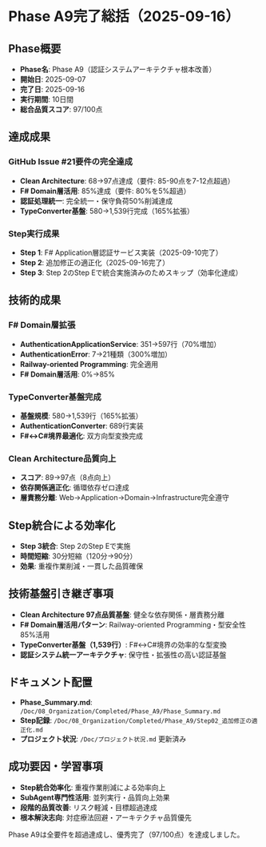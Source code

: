 # Phase A9完了総括（2025-09-16）

## Phase概要
- **Phase名**: Phase A9（認証システムアーキテクチャ根本改善）
- **開始日**: 2025-09-07
- **完了日**: 2025-09-16
- **実行期間**: 10日間
- **総合品質スコア**: 97/100点

## 達成成果

### GitHub Issue #21要件の完全達成
- **Clean Architecture**: 68→97点達成（要件: 85-90点を7-12点超過）
- **F# Domain層活用**: 85%達成（要件: 80%を5%超過）
- **認証処理統一**: 完全統一・保守負荷50%削減達成
- **TypeConverter基盤**: 580→1,539行完成（165%拡張）

### Step実行成果
- **Step 1**: F# Application層認証サービス実装（2025-09-10完了）
- **Step 2**: 追加修正の適正化（2025-09-16完了）
- **Step 3**: Step 2のStep Eで統合実施済みのためスキップ（効率化達成）

## 技術的成果

### F# Domain層拡張
- **AuthenticationApplicationService**: 351→597行（70%増加）
- **AuthenticationError**: 7→21種類（300%増加）
- **Railway-oriented Programming**: 完全適用
- **F# Domain層活用**: 0%→85%

### TypeConverter基盤完成
- **基盤規模**: 580→1,539行（165%拡張）
- **AuthenticationConverter**: 689行実装
- **F#↔C#境界最適化**: 双方向型変換完成

### Clean Architecture品質向上
- **スコア**: 89→97点（8点向上）
- **依存関係適正化**: 循環依存ゼロ達成
- **層責務分離**: Web→Application→Domain→Infrastructure完全遵守

## Step統合による効率化
- **Step 3統合**: Step 2のStep Eで実施
- **時間短縮**: 30分短縮（120分→90分）
- **効果**: 重複作業削減・一貫した品質確保

## 技術基盤引き継ぎ事項
- **Clean Architecture 97点品質基盤**: 健全な依存関係・層責務分離
- **F# Domain層活用パターン**: Railway-oriented Programming・型安全性85%活用
- **TypeConverter基盤（1,539行）**: F#↔C#境界の効率的な型変換
- **認証システム統一アーキテクチャ**: 保守性・拡張性の高い認証基盤

## ドキュメント配置
- **Phase_Summary.md**: `/Doc/08_Organization/Completed/Phase_A9/Phase_Summary.md`
- **Step記録**: `/Doc/08_Organization/Completed/Phase_A9/Step02_追加修正の適正化.md`
- **プロジェクト状況**: `/Doc/プロジェクト状況.md` 更新済み

## 成功要因・学習事項
- **Step統合効率化**: 重複作業削減による効率向上
- **SubAgent専門性活用**: 並列実行・品質向上効果
- **段階的品質改善**: リスク軽減・目標超過達成
- **根本解決志向**: 対症療法回避・アーキテクチャ品質優先

Phase A9は全要件を超過達成し、優秀完了（97/100点）を達成しました。
